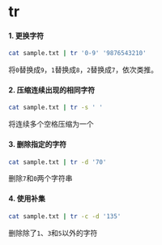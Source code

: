 # tr

#### 1. 更换字符

```bash
cat sample.txt | tr '0-9' '9876543210'
```

将`0`替换成`9`，`1`替换成`8`，`2`替换成`7`，依次类推。

#### 2. 压缩连续出现的相同字符

```bash
cat sample.txt | tr -s ' '
```

将连续多个空格压缩为一个

#### 3. 删除指定的字符

```bash
cat sample.txt | tr -d '70'
```

删除`7`和`0`两个字符串


#### 4. 使用补集

```bash
cat sample.txt | tr -c -d '135'
```

删除除了`1`、`3`和`5`以外的字符
